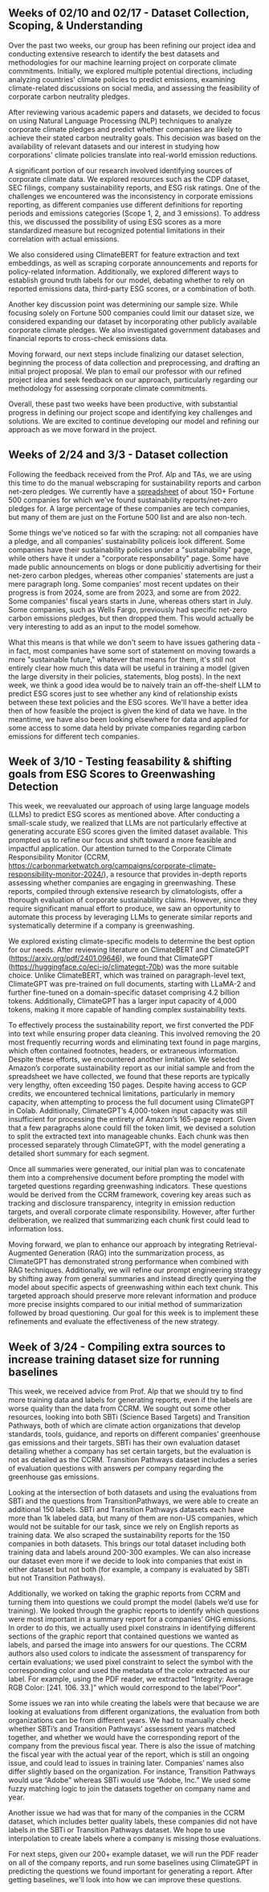 ## Weeks of 02/10 and 02/17 - Dataset Collection, Scoping, & Understanding

Over the past two weeks, our group has been refining our project idea and conducting extensive research to identify the best datasets and methodologies for our machine learning project on corporate climate commitments. Initially, we explored multiple potential directions, including analyzing countries' climate policies to predict emissions, examining climate-related discussions on social media, and assessing the feasibility of corporate carbon neutrality pledges.

After reviewing various academic papers and datasets, we decided to focus on using Natural Language Processing (NLP) techniques to analyze corporate climate pledges and predict whether companies are likely to achieve their stated carbon neutrality goals. This decision was based on the availability of relevant datasets and our interest in studying how corporations' climate policies translate into real-world emission reductions.

A significant portion of our research involved identifying sources of corporate climate data. We explored resources such as the CDP dataset, SEC filings, company sustainability reports, and ESG risk ratings. One of the challenges we encountered was the inconsistency in corporate emissions reporting, as different companies use different definitions for reporting periods and emissions categories (Scope 1, 2, and 3 emissions). To address this, we discussed the possibility of using ESG scores as a more standardized measure but recognized potential limitations in their correlation with actual emissions.

We also considered using ClimateBERT for feature extraction and text embeddings, as well as scraping corporate announcements and reports for policy-related information. Additionally, we explored different ways to establish ground truth labels for our model, debating whether to rely on reported emissions data, third-party ESG scores, or a combination of both.

Another key discussion point was determining our sample size. While focusing solely on Fortune 500 companies could limit our dataset size, we considered expanding our dataset by incorporating other publicly available corporate climate pledges. We also investigated government databases and financial reports to cross-check emissions data.

Moving forward, our next steps include finalizing our dataset selection, beginning the process of data collection and preprocessing, and drafting an initial project proposal. We plan to email our professor with our refined project idea and seek feedback on our approach, particularly regarding our methodology for assessing corporate climate commitments.

Overall, these past two weeks have been productive, with substantial progress in defining our project scope and identifying key challenges and solutions. We are excited to continue developing our model and refining our approach as we move forward in the project.

## Weeks of 2/24 and 3/3 - Dataset collection

Following the feedback received from the Prof. Alp and TAs, we are using this time to do the manual webscraping for sustainability reports and carbon net-zero pledges. We currently have a [spreadsheet](https://docs.google.com/spreadsheets/d/1NFO-U_q-CcS0DVRNQp9fWf4QF2BBKuGdOIawZDAE6cA/edit?gid=0#gid=0) of about 150+ Fortune 500 companies for which we've found sustainability reports/net-zero pledges for. A large percentage of these companies are tech companies, but many of them are just on the Fortune 500 list and are also non-tech.

Some things we've noticed so far with the scraping: not all companies have a pledge, and all companies' sustainability policeis look different. Some companies have their sustainability policies under a "sustainability" page, while others have it under a "corporate responsability" page. Some have made public announcements on blogs or done publicitiy advertising for their net-zero carbon pledges, whereas other companies' statements are just a  mere paragraph long. Some companies' most recent updates on their progress is from 2024, some are from 2023, and some are from 2022. Some companies' fiscal years starts in June, whereas others start in July. Some companies, such as Wells Fargo, previously had specific net-zero carbon emissions pledges, but then dropped them. This would actually be very interesting to add as an input to the model somehow.

What this means is that while we don't seem to have issues gathering data - in fact, most companies have some sort of statement on moving towards a more "sustainable future," whatever that means for them, it's still not entirely clear how much this data will be useful in training a model (given the large diversity in their policies, statements, blog posts). In the next week, we think a good idea would be to naively train an off-the-shelf LLM to predict ESG scores just to see whether any kind of relationship exists between these text policies and the ESG scores. We'll have a better idea then of how feasible the project is given the kind of data we have. In the meantime, we have also been looking elsewhere for data and applied for some access to some data held by private companies regarding carbon emissions for different tech companies.

## Week of 3/10 - Testing feasability & shifting goals from ESG Scores to Greenwashing Detection
This week, we reevaluated our approach of using large language models (LLMs) to predict ESG scores as mentioned above. After conducting a small-scale study, we realized that LLMs are not particularly effective at generating accurate ESG scores given the limited dataset available. This prompted us to refine our focus and shift toward a more feasible and impactful application. Our attention turned to the Corporate Climate Responsibility Monitor (CCRM, https://carbonmarketwatch.org/campaigns/corporate-climate-responsibility-monitor-2024/), a resource that provides in-depth reports assessing whether companies are engaging in greenwashing. These reports, compiled through extensive research by climatologists, offer a thorough evaluation of corporate sustainability claims. However, since they require significant manual effort to produce, we saw an opportunity to automate this process by leveraging LLMs to generate similar reports and systematically determine if a company is greenwashing.

We explored existing climate-specific models to determine the best option for our needs. After reviewing literature on ClimateBERT and ClimateGPT (https://arxiv.org/pdf/2401.09646), we found that ClimateGPT (https://huggingface.co/eci-io/climategpt-70b) was the more suitable choice. Unlike ClimateBERT, which was trained on paragraph-level text, ClimateGPT was pre-trained on full documents, starting with LLaMA-2 and further fine-tuned on a domain-specific dataset comprising 4.2 billion tokens. Additionally, ClimateGPT has a larger input capacity of 4,000 tokens, making it more capable of handling complex sustainability texts.

To effectively process the sustainability report, we first converted the PDF into text while ensuring proper data cleaning. This involved removing the 20 most frequently recurring words and eliminating text found in page margins, which often contained footnotes, headers, or extraneous information. Despite these efforts, we encountered another limitation. We selected Amazon’s corporate sustainability report as our initial sample and from the spreadsheet we have collected, we found that these reports are typically very lengthy, often exceeding 150 pages. Despite having access to GCP credits, we encountered technical limitations, particularly in memory capacity, when attempting to process the full document using ClimateGPT in Colab. Additionally, ClimateGPT’s 4,000-token input capacity was still insufficient for processing the entirety of Amazon’s 165-page report. Given that a few paragraphs alone could fill the token limit, we devised a solution to split the extracted text into manageable chunks. Each chunk was then processed separately through ClimateGPT, with the model generating a detailed short summary for each segment.

Once all summaries were generated, our initial plan was to concatenate them into a comprehensive document before prompting the model with targeted questions regarding greenwashing indicators. These questions would be derived from the CCRM framework, covering key areas such as tracking and disclosure transparency, integrity in emission reduction targets, and overall corporate climate responsibility. However, after further deliberation, we realized that summarizing each chunk first could lead to information loss.

Moving forward, we plan to enhance our approach by integrating Retrieval-Augmented Generation (RAG) into the summarization process, as ClimateGPT has demonstrated strong performance when combined with RAG techniques. Additionally, we will refine our prompt engineering strategy by shifting away from general summaries and instead directly querying the model about specific aspects of greenwashing within each text chunk. This targeted approach should preserve more relevant information and produce more precise insights compared to our initial method of summarization followed by broad questioning. Our goal for this week is to implement these refinements and evaluate the effectiveness of the new strategy.

## Week of 3/24 - Compiling extra sources to increase training dataset size for running baselines
This week, we received advice from Prof. Alp that we should try to find more training data and labels for generating reports, even if the labels are worse quality than the data from CCRM. We sought out some other resources, looking into both SBTi (Science Based Targets) and Transition Pathways, both of which are climate action organizations that develop standards, tools, guidance, and reports on different companies’ greenhouse gas emissions and their targets. SBTi has their own evaluation dataset detailing whether a company has set certain targets, but the evaluation is not as detailed as the CCRM. Transition Pathways dataset includes a series of evaluation questions with answers per company regarding the greenhouse gas emissions. 

Looking at the intersection of both datasets and using the evaluations from SBTi and the questions from TransitionPathways, we were able to create an additional 150 labels. SBTi and Transition Pathways datasets each have more than 1k labeled data, but many of them are non-US companies, which would not be suitable for our task, since we rely on English reports as training data. We also scraped the sustainability reports for the 150 companies in both datasets. This brings our total dataset including both training data and labels around 200-300 examples. We can also increase our dataset even more if we decide to look into companies that exist in either dataset but not both (for example, a company is evaluated by SBTi but not Transition Pathways).

Additionally, we worked on taking the graphic reports from CCRM and turning them into questions we could prompt the model (labels we’d use for training). We looked through the graphic reports to identify which questions were most important in a summary report for a companies’ GHG emissions. In order to do this, we actually used pixel constrains in identifying different sections of the graphic report that contained questions we wanted as labels, and parsed the image into answers for our questions. The CCRM authors also used colors to indicate the assessment of transparency for certain evaluations; we used pixel constraint to select the symbol with the corresponding color and used the metadata of the color extracted as our label. For example, using the PDF reader, we extracted “Integrity: Average RGB Color: [241. 106.  33.]” which would correspond to the label“Poor”.

Some issues we ran into while creating the labels were that because we are looking at evaluations from different organizations, the evaluation from both organizations can be from different years. We had to manually check whether SBTi’s and Transition Pathways’  assessment years matched together, and whether we would have the corresponding report of the company from the previous fiscal year. There is also the issue of matching the fiscal year with the actual year of the report, which is still an ongoing issue, and could lead to issues in training later. Companies’ names also differ slightly based on the organization. For instance, Transition Pathways would use “Adobe” whereas SBTi would use “Adobe, Inc.” We used some fuzzy matching logic to join the datasets together on company name and year.

Another issue we had was that for many of the companies in the CCRM dataset, which includes better quality labels, these companies did not have labels in the SBTi or Transition Pathways dataset. We hope to use interpolation to create labels where a company is missing those evaluations.

For next steps, given our 200+ example dataset, we will run the PDF reader on all of the company reports, and run some baselines using ClimateGPT in predicting the questions we found important for generating a report. After getting baselines, we'll look into how we can improve these questions.

